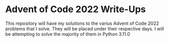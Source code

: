 # Advent of Code 2022 Write-Ups

This repository will have my solutions to the varius Advent of Code 2022 problems that I solve. They will be placed under their respective days. I will be attempting to solve the majority of them in Python 3.11.0
